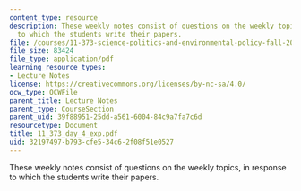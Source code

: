 ```yaml
---
content_type: resource
description: These weekly notes consist of questions on the weekly topics, in response
  to which the students write their papers.
file: /courses/11-373-science-politics-and-environmental-policy-fall-2004/32197497b793cfe534c62f08f51e0527_11_373_day_4_exp.pdf
file_size: 83424
file_type: application/pdf
learning_resource_types:
- Lecture Notes
license: https://creativecommons.org/licenses/by-nc-sa/4.0/
ocw_type: OCWFile
parent_title: Lecture Notes
parent_type: CourseSection
parent_uid: 39f88951-25dd-a561-6004-84c9a7fa7c6d
resourcetype: Document
title: 11_373_day_4_exp.pdf
uid: 32197497-b793-cfe5-34c6-2f08f51e0527
---
```

These weekly notes consist of questions on the weekly topics, in response to which the students write their papers.